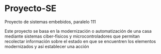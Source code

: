 # Proyecto-SE
Proyecto de sistemas embebidos, paralelo 111

Este proyecto se basa en la modernización o automatización de una casa mediante sistemas ciber-físicos y microcontroladores que permitan recolectar información sobre el estado en que se encuentren los elementos modernizados y así establecer una acción
